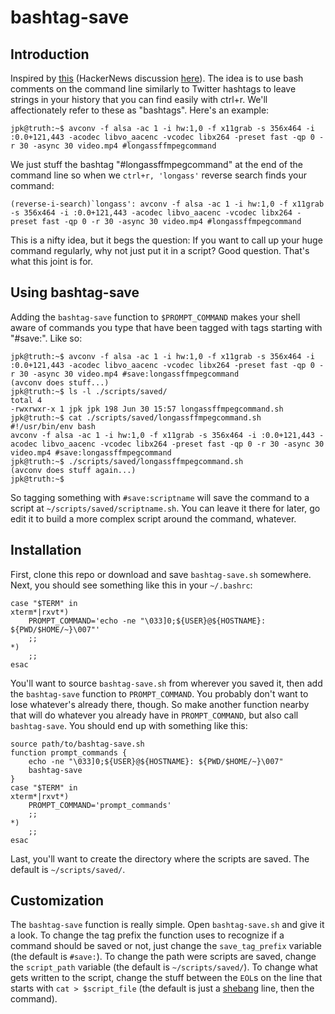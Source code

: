bashtag-save
============

Introduction
------------

Inspired by [this](http://vignesh.foamsnet.com/2013/06/using-hash-tags-to-organize-bash-history.html) (HackerNews discussion [here](https://news.ycombinator.com/item?id=5965109)).  The idea is to use bash comments on the command line similarly to Twitter hashtags to leave strings in your history that you can find easily with ctrl+r.  We'll affectionately refer to these as "bashtags".  Here's an example:

    jpk@truth:~$ avconv -f alsa -ac 1 -i hw:1,0 -f x11grab -s 356x464 -i :0.0+121,443 -acodec libvo_aacenc -vcodec libx264 -preset fast -qp 0 -r 30 -async 30 video.mp4 #longassffmpegcommand

We just stuff the bashtag "#longassffmpegcommand" at the end of the command line so when we `ctrl+r, 'longass'` reverse search finds your command:

    (reverse-i-search)`longass': avconv -f alsa -ac 1 -i hw:1,0 -f x11grab -s 356x464 -i :0.0+121,443 -acodec libvo_aacenc -vcodec libx264 -preset fast -qp 0 -r 30 -async 30 video.mp4 #longassffmpegcommand

This is a nifty idea, but it begs the question: If you want to call up your huge command regularly, why not just put it in a script?  Good question.  That's what this joint is for.

Using bashtag-save
------------------

Adding the `bashtag-save` function to `$PROMPT_COMMAND` makes your shell aware of commands you type that have been tagged with tags starting with "#save:".  Like so:

    jpk@truth:~$ avconv -f alsa -ac 1 -i hw:1,0 -f x11grab -s 356x464 -i :0.0+121,443 -acodec libvo_aacenc -vcodec libx264 -preset fast -qp 0 -r 30 -async 30 video.mp4 #save:longassffmpegcommand
    (avconv does stuff...)
    jpk@truth:~$ ls -l ./scripts/saved/
    total 4
    -rwxrwxr-x 1 jpk jpk 198 Jun 30 15:57 longassffmpegcommand.sh
    jpk@truth:~$ cat ./scripts/saved/longassffmpegcommand.sh 
    #!/usr/bin/env bash
    avconv -f alsa -ac 1 -i hw:1,0 -f x11grab -s 356x464 -i :0.0+121,443 -acodec libvo_aacenc -vcodec libx264 -preset fast -qp 0 -r 30 -async 30 video.mp4 #save:longassffmpegcommand
    jpk@truth:~$ ./scripts/saved/longassffmpegcommand.sh
    (avconv does stuff again...)
    jpk@truth:~$ 

So tagging something with `#save:scriptname` will save the command to a script at `~/scripts/saved/scriptname.sh`. You can leave it there for later, go edit it to build a more complex script around the command, whatever.

Installation
------------

First, clone this repo or download and save `bashtag-save.sh` somewhere.
Next, you should see something like this in your `~/.bashrc`:

    case "$TERM" in
    xterm*|rxvt*)
        PROMPT_COMMAND='echo -ne "\033]0;${USER}@${HOSTNAME}: ${PWD/$HOME/~}\007"'
        ;;
    *)
        ;;
    esac

You'll want to source `bashtag-save.sh` from wherever you saved it, then add the `bashtag-save` function to `PROMPT_COMMAND`. You probably don't want to lose whatever's already there, though.  So make another function nearby that will do whatever you already have in `PROMPT_COMMAND`, but also call `bashtag-save`.  You should end up with something like this:

    source path/to/bashtag-save.sh
    function prompt_commands {
        echo -ne "\033]0;${USER}@${HOSTNAME}: ${PWD/$HOME/~}\007"
        bashtag-save
    }
    case "$TERM" in
    xterm*|rxvt*)
        PROMPT_COMMAND='prompt_commands'
        ;;
    *)
        ;;
    esac

Last, you'll want to create the directory where the scripts are saved.  The default is `~/scripts/saved/`.

Customization
-------------

The `bashtag-save` function is really simple.  Open `bashtag-save.sh` and give it a look. To change the tag prefix the function uses to recognize if a command should be saved or not, just change the `save_tag_prefix` variable (the default is `#save:`).  To change the path were scripts are saved, change the `script_path` variable (the default is `~/scripts/saved/`).  To change what gets written to the script, change the stuff between the `EOL`s on the line that starts with `cat > $script_file` (the default is just a [shebang](http://en.wikipedia.org/wiki/Shebang_(Unix)) line, then the command).

